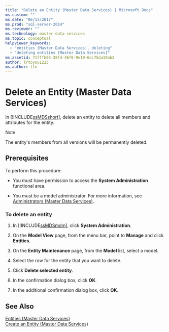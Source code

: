 ```yaml
---
title: "Delete an Entity (Master Data Services) | Microsoft Docs"
ms.custom: ""
ms.date: "06/13/2017"
ms.prod: "sql-server-2014"
ms.reviewer: ""
ms.technology: master-data-services
ms.topic: conceptual
helpviewer_keywords: 
  - "entities [Master Data Services], deleting"
  - "deleting entities [Master Data Services]"
ms.assetid: 71fffb03-38fd-46f0-9e10-6ec75da19ab2
author: lrtoyou1223
ms.author: lle
---
```

# Delete an Entity (Master Data Services)
  In [!INCLUDE[ssMDSshort](../includes/ssmdsshort-md.md)], delete an entity to delete all members and attributes for the entity.  
  
> [!NOTE]  
>  The entity's members from all versions will be permanently deleted.  
  
## Prerequisites  
 To perform this procedure:  
  
-   You must have permission to access the **System Administration** functional area.  
  
-   You must be a model administrator. For more information, see [Administrators &#40;Master Data Services&#41;](administrators-master-data-services.md).  
  
### To delete an entity  
  
1.  In [!INCLUDE[ssMDSmdm](../includes/ssmdsmdm-md.md)], click **System Administration**.  
  
2.  On the **Model View** page, from the menu bar, point to **Manage** and click **Entities**.  
  
3.  On the **Entity Maintenance** page, from the **Model** list, select a model.  
  
4.  Select the row for the entity that you want to delete.  
  
5.  Click **Delete selected entity**.  
  
6.  In the confirmation dialog box, click **OK**.  
  
7.  In the additional confirmation dialog box, click **OK**.  
  
## See Also  
 [Entities &#40;Master Data Services&#41;](../../2014/master-data-services/entities-master-data-services.md)   
 [Create an Entity &#40;Master Data Services&#41;](../../2014/master-data-services/create-an-entity-master-data-services.md)  
  
  
